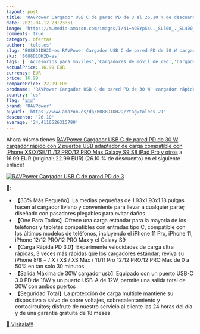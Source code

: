 ```yaml
---
layout: post
title: 'RAVPower Cargador USB C de pared PD de 3 al 26.10 % de descuento'
date: 2021-04-12 23:23:51
image: 'https://m.media-amazon.com/images/I/41+n9SYpSsL._SL500_._SL400_.jpg'
comments: true
category: ofertas
author: 'tole.es'
slug: 'B088D1DH2D-es RAVPower Cargador USB C de pared PD de 30 W cargador...'
sku: 'B088D1DH2D-es'
tags: [ 'Accesorios para móviles','Cargadores de móvil de red','Cargadores para móviles','Comunicación móvil y accesorios','Electrónica','ipad','iphone','ravpower', ]
actualPrice: 16.99 EUR
currency: EUR
price: 16.99
comparePrice: 22.99 EUR
prodname: 'RAVPower Cargador USB C de pared PD de 30 W  cargador rápido con 2 puertos USB  adaptador de carga  compatible con iPhone XS/X/SE/11 /12 PRO/12 PRO Max  Galaxy S9 S8  iPad Pro y otros'
country: 'es'
flag: '🇪🇸'
brand: 'RAVPower'
buyurl: 'https://www.amazon.es/dp/B088D1DH2D/?tag=tolees-21'
descuento: '26.10'
average: '24.4110526315789'
---
```


Ahora mismo tienes [RAVPower Cargador USB C de pared PD de 30 W  cargador rápido con 2 puertos USB  adaptador de carga  compatible con iPhone XS/X/SE/11 /12 PRO/12 PRO Max  Galaxy S9 S8  iPad Pro y otros](https://www.amazon.es/dp/B088D1DH2D/?tag=tolees-21) a 16.99 EUR (original: 22.99 EUR) (26.10 %  de descuento) en el siguiente enlace!

[![RAVPower Cargador USB C de pared PD de 3](https://m.media-amazon.com/images/I/41+n9SYpSsL._SL500_._SL400_.jpg)](https://www.amazon.es/dp/B088D1DH2D/?tag=tolees-21)

🔎:

- 【33% Más Pequeño】La medias pequeñas de 1.93x1.93x1.18 pulgas hacen al cargador liviano y conveniente para llevar a cualquier parte; diseñado con pasadores plegables para evitar daños
- 【One Para Todos】Ofrece una carga estándar para la mayoría de los teléfonos y tabletas compatibles con entradas tipo C, compatible con los últimos modelos de teléfonos, incluyendo el iPhone 11 Pro, iPhone 11, iPhone 12/12 PRO/12 PRO Max y el Galaxy S9
- 【Carga Rápida PD 3.0】Experimente velocidades de carga ultra rápidas, 3 veces más rápidas que los cargadores estándar; reviva su iPhone 8/8 + / X / XS / XS Max / 11/11 Pro 12/12 PRO/12 PRO Max de 0 a 50% en tan solo 30 minutos
- 【Salida Máxima de 30W cargador usb】Equipado con un puerto USB-C 3.0 PD de 18W y un puerto USB-A de 12W, permite una salida total de 30W con ambos puertos
- 【Seguridad Total】La protección de carga múltiple mantiene su dispositivo a salvo de sobre voltajes, sobrecalentamiento y cortocircuitos; disfrute de nuestro servicio al cliente las 24 horas del día y de una garantía gratuita de 18 meses

[🛒 Visítala!!!](https://www.amazon.es/dp/B088D1DH2D/?tag=tolees-21)
